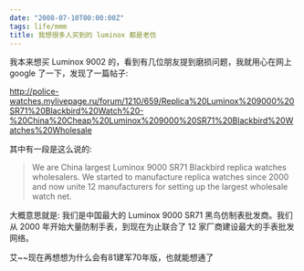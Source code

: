 ```yaml
---
date: "2008-07-10T00:00:00Z"
tags: life/mmm
title: 我想很多人买到的 luminox 都是老仿
---
```


我本来想买 Luminox 9002 的，看到有几位朋友提到磨损问题，我就用心在网上 google
了一下，发现了一篇帖子:

<http://police-watches.mylivepage.ru/forum/1210/659/Replica%20Luminox%209000%20SR71%20Blackbird%20Watch%20-%20China%20Cheap%20Luminox%209000%20SR71%20Blackbird%20Watches%20Wholesale>

其中有一段是这么说的:
> We are China largest Luminox 9000 SR71 Blackbird replica watches wholesalers.
> We started to manufacture replica watches since 2000 and now unite 12
> manufacturers for setting up the largest wholesale watch net.

大概意思就是:
我们是中国最大的 Luminox 9000 SR71 黑鸟仿制表批发商。我们从 2000
年开始大量防制手表，到现在为止联合了 12 家厂商建设最大的手表批发网络。

艾~~现在再想想为什么会有81建军70年版，也就能想通了
